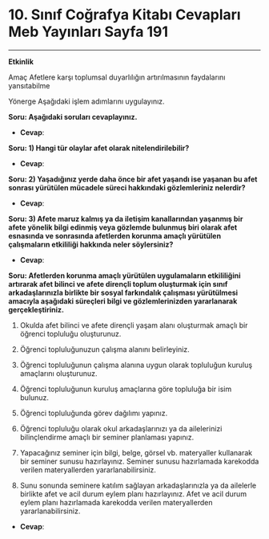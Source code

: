 # 10. Sınıf Coğrafya Kitabı Cevapları Meb Yayınları Sayfa 191

---

**Etkinlik**

Amaç Afetlere karşı toplumsal duyarlılığın artırılmasının faydalarını yansıtabilme

 Yönerge Aşağıdaki işlem adımlarını uygulayınız.

**Soru: Aşağıdaki soruları cevaplayınız.**

-   **Cevap**:

**Soru: 1) Hangi tür olaylar afet olarak nitelendirilebilir?**

-   **Cevap**:

**Soru: 2) Yaşadığınız yerde daha önce bir afet yaşandı ise yaşanan bu afet sonrası yürütülen mücadele süreci hakkındaki gözlemleriniz nelerdir?**

-   **Cevap**:

**Soru: 3) Afete maruz kalmış ya da iletişim kanallarından yaşanmış bir afete yönelik bilgi edinmiş veya gözlemde bulunmuş biri olarak afet esnasında ve sonrasında afetlerden korunma amaçlı yürütülen çalışmaların etkililiği hakkında neler söylersiniz?**

-   **Cevap**:

**Soru: Afetlerden korunma amaçlı yürütülen uygulamaların etkililiğini artırarak afet bilinci ve afete dirençli toplum oluşturmak için sınıf arkadaşlarınızla birlikte bir sosyal farkındalık çalışması yürütülmesi amacıyla aşağıdaki süreçleri bilgi ve gözlemlerinizden yararlanarak gerçekleştiriniz.**

1. Okulda afet bilinci ve afete dirençli yaşam alanı oluşturmak amaçlı bir öğrenci topluluğu oluşturunuz.

 2. Öğrenci topluluğunuzun çalışma alanını belirleyiniz.

 3. Öğrenci topluluğunun çalışma alanına uygun olarak topluluğun kuruluş amaçlarını oluşturunuz.

 4. Öğrenci topluluğunun kuruluş amaçlarına göre topluluğa bir isim bulunuz.

 5. Öğrenci topluluğunda görev dağılımı yapınız.

 6. Öğrenci topluluğu olarak okul arkadaşlarınızı ya da ailelerinizi bilinçlendirme amaçlı bir seminer planlaması yapınız.

 7. Yapacağınız seminer için bilgi, belge, görsel vb. materyaller kullanarak bir seminer sunusu hazırlayınız. Seminer sunusu hazırlamada karekodda verilen materyallerden yararlanabilirsiniz.

 8. Sunu sonunda seminere katılım sağlayan arkadaşlarınızla ya da ailelerle birlikte afet ve acil durum eylem planı hazırlayınız. Afet ve acil durum eylem planı hazırlamada karekodda verilen materyallerden yararlanabilirsiniz.

-   **Cevap**: